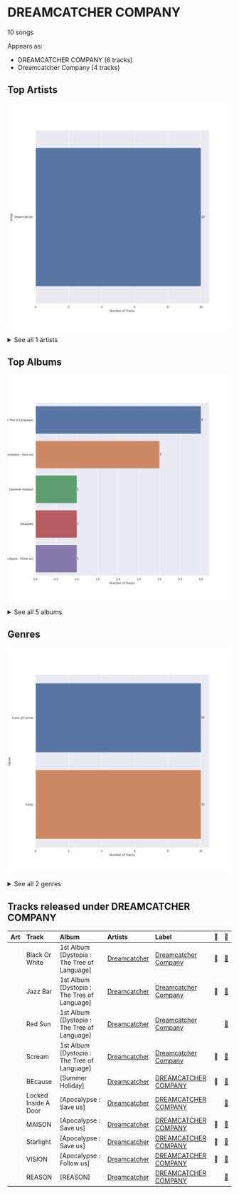 # DREAMCATCHER COMPANY

10 songs

Appears as:
- DREAMCATCHER COMPANY (6 tracks)
- Dreamcatcher Company (4 tracks)

## Top Artists

![Bar chart of top 1 artists](../images/labels/dreamcatcher_company/artists.png)


<details>
<summary>See all 1 artists</summary>

|   Number of Tracks | Art                                                                                              | Artist                                     | 🔗                                                           |
|-------------------:|:-------------------------------------------------------------------------------------------------|:-------------------------------------------|:------------------------------------------------------------|
|                 10 | <img src="https://i.scdn.co/image/ab6761610000e5eb3d473b3dcc380e2aec2ab329" alt="" width="50" /> | [Dreamcatcher](../artists/dreamcatcher.md) | [🔗](https://open.spotify.com/artist/5V1qsQHdXNm4ZEZHWvFnqQ) |

</details>


## Top Albums

![Bar chart of top 5 albums](../images/labels/dreamcatcher_company/albums.png)


<details>
<summary>See all 5 albums</summary>

|   Number of Tracks | Art                                                                                              | Album                                       | 🔗                                                          |
|-------------------:|:-------------------------------------------------------------------------------------------------|:--------------------------------------------|:-----------------------------------------------------------|
|                  4 | <img src="https://i.scdn.co/image/ab67616d0000b27319224fae0aa53341020f5b12" alt="" width="50" /> | 1st Album [Dystopia : The Tree of Language] | [🔗](https://open.spotify.com/album/7no7EZnKgoRWBbGMjZo9gB) |
|                  3 | <img src="https://i.scdn.co/image/ab67616d0000b273d5db2e57a278b11e009b5cc6" alt="" width="50" /> | [Apocalypse : Save us]                      | [🔗](https://open.spotify.com/album/1ONjVRtxAqiTivu0EiEBm5) |
|                  1 | <img src="https://i.scdn.co/image/ab67616d0000b2737c0618723e2fca9e617eec34" alt="" width="50" /> | [Summer Holiday]                            | [🔗](https://open.spotify.com/album/1JOpx5eL6Rb3vRC9epERQD) |
|                  1 | <img src="https://i.scdn.co/image/ab67616d0000b27393dc875f5465891061acef62" alt="" width="50" /> | [REASON]                                    | [🔗](https://open.spotify.com/album/0VZzJkiIK51ygHS5n1qRnZ) |
|                  1 | <img src="https://i.scdn.co/image/ab67616d0000b273c7d075ac409f015413350f6d" alt="" width="50" /> | [Apocalypse : Follow us]                    | [🔗](https://open.spotify.com/album/7MQXcfzHmWjQAAIFhdy1mY) |

</details>


## Genres

![Bar chart of top 2 genres](../images/labels/dreamcatcher_company/genres.png)


<details>
<summary>See all 2 genres</summary>

|   Number of Tracks | Genre                                             |
|-------------------:|:--------------------------------------------------|
|                 10 | [k-pop girl group](../genres/k_pop_girl_group.md) |
|                 10 | [k-pop](../genres/k_pop.md)                       |

</details>


## Tracks released under DREAMCATCHER COMPANY

| Art                                                                                              | Track                | Album                                       | Artists                                    | Label                                           | 💚   | 🔗                                                          |
|:-------------------------------------------------------------------------------------------------|:---------------------|:--------------------------------------------|:-------------------------------------------|:------------------------------------------------|:----|:-----------------------------------------------------------|
| <img src="https://i.scdn.co/image/ab67616d0000b27319224fae0aa53341020f5b12" alt="" width="50" /> | Black Or White       | 1st Album [Dystopia : The Tree of Language] | [Dreamcatcher](../artists/dreamcatcher.md) | [Dreamcatcher Company](dreamcatcher_company.md) | 💚   | [🔗](https://open.spotify.com/track/11wbEfF8uFBY6T2gNH7cI5) |
| <img src="https://i.scdn.co/image/ab67616d0000b27319224fae0aa53341020f5b12" alt="" width="50" /> | Jazz Bar             | 1st Album [Dystopia : The Tree of Language] | [Dreamcatcher](../artists/dreamcatcher.md) | [Dreamcatcher Company](dreamcatcher_company.md) | 💚   | [🔗](https://open.spotify.com/track/4dIZBPtKfOvo8YuundgcwH) |
| <img src="https://i.scdn.co/image/ab67616d0000b27319224fae0aa53341020f5b12" alt="" width="50" /> | Red Sun              | 1st Album [Dystopia : The Tree of Language] | [Dreamcatcher](../artists/dreamcatcher.md) | [Dreamcatcher Company](dreamcatcher_company.md) |     | [🔗](https://open.spotify.com/track/5lwWpQ71GKN3sWmk8zZr9g) |
| <img src="https://i.scdn.co/image/ab67616d0000b27319224fae0aa53341020f5b12" alt="" width="50" /> | Scream               | 1st Album [Dystopia : The Tree of Language] | [Dreamcatcher](../artists/dreamcatcher.md) | [Dreamcatcher Company](dreamcatcher_company.md) | 💚   | [🔗](https://open.spotify.com/track/3vPHCKu5UhbGLe9rs8dBGr) |
| <img src="https://i.scdn.co/image/ab67616d0000b2737c0618723e2fca9e617eec34" alt="" width="50" /> | BEcause              | [Summer Holiday]                            | [Dreamcatcher](../artists/dreamcatcher.md) | [DREAMCATCHER COMPANY](dreamcatcher_company.md) | 💚   | [🔗](https://open.spotify.com/track/3L74uwShK0JqEUZ5Y2JoDW) |
| <img src="https://i.scdn.co/image/ab67616d0000b273d5db2e57a278b11e009b5cc6" alt="" width="50" /> | Locked Inside A Door | [Apocalypse : Save us]                      | [Dreamcatcher](../artists/dreamcatcher.md) | [DREAMCATCHER COMPANY](dreamcatcher_company.md) |     | [🔗](https://open.spotify.com/track/3MIXS3voZb2QFTnjKeYVT6) |
| <img src="https://i.scdn.co/image/ab67616d0000b273d5db2e57a278b11e009b5cc6" alt="" width="50" /> | MAISON               | [Apocalypse : Save us]                      | [Dreamcatcher](../artists/dreamcatcher.md) | [DREAMCATCHER COMPANY](dreamcatcher_company.md) | 💚   | [🔗](https://open.spotify.com/track/1fdlTXD7obDyqOpx96BEL9) |
| <img src="https://i.scdn.co/image/ab67616d0000b273d5db2e57a278b11e009b5cc6" alt="" width="50" /> | Starlight            | [Apocalypse : Save us]                      | [Dreamcatcher](../artists/dreamcatcher.md) | [DREAMCATCHER COMPANY](dreamcatcher_company.md) | 💚   | [🔗](https://open.spotify.com/track/5i5WNh302rkoveunUdZwG2) |
| <img src="https://i.scdn.co/image/ab67616d0000b273c7d075ac409f015413350f6d" alt="" width="50" /> | VISION               | [Apocalypse : Follow us]                    | [Dreamcatcher](../artists/dreamcatcher.md) | [DREAMCATCHER COMPANY](dreamcatcher_company.md) | 💚   | [🔗](https://open.spotify.com/track/1nmc8ngLcvccw7Lay5v5SP) |
| <img src="https://i.scdn.co/image/ab67616d0000b27393dc875f5465891061acef62" alt="" width="50" /> | REASON               | [REASON]                                    | [Dreamcatcher](../artists/dreamcatcher.md) | [DREAMCATCHER COMPANY](dreamcatcher_company.md) |     | [🔗](https://open.spotify.com/track/2RqjrPwWWk6MOo6YzqYJ6U) |
